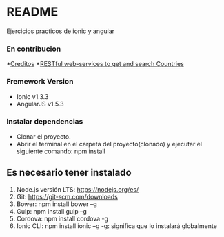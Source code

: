 # README #
Ejercicios practicos de ionic y angular

### En contribucion ###

*[Creditos](https://github.com/oscarmendezzavaleta/libros)
*[RESTful web-services to get and search Countries](http://www.groupkt.com/post/c9b0ccb9/country-and-other-related-rest-webservices.htm)

### Fremework Version ###

* Ionic v1.3.3
* AngularJS v1.5.3

### Instalar dependencias ###

* Clonar el proyecto.
* Abrir el terminal en el carpeta del proyecto(clonado) y ejecutar el siguiente comando: npm install

## Es necesario tener instalado

1.	Node.js versión LTS: https://nodejs.org/es/
2.	Git: https://git-scm.com/downloads
3.	Bower: npm install bower –g 
4.	Gulp: npm install gulp –g
5.	Cordova: npm install cordova -g
6.	Ionic CLI: npm install ionic –g
-g: significa que lo instalará globalmente

